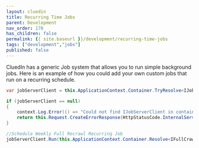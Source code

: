 ```yaml
---
layout: cluedin
title: Recurring Time Jobs
parent: Development
nav_order: 170
has_children: false
permalink: {{ site.baseurl }}/development/recurring-time-jobs
tags: ["development","jobs"]
published: false
---
```


CluedIn has a generic Job system that allows you to run simple background jobs. Here is an example of how you could add your own custom jobs that run on a recurring schedule.

```csharp
var jobServerClient = this.ApplicationContext.Container.TryResolve<IJobServerClient>();

if (jobServerClient == null)
{
    context.Log.Error(() => "Could not find IJobServerClient in container");
    return this.Request.CreateErrorResponse(HttpStatusCode.InternalServerError, "Our job server is down and not accepting new providers for now. Please try again later.");
}

//Schedule Weekly Full Recrawl Recurring Job
jobServerClient.Run(this.ApplicationContext.Container.Resolve<IFullCrawlJob>(), new JobArgs() { UserId = context.Principal.Identity.UserId.ToString(), Message = providerDefinition.ProviderId.ToString(), Schedule = jobDataCheck.Schedule(DateTimeOffset.Now, providerDefinition.WebHooks != null ? providerDefinition.WebHooks.Value : false), ConfigurationId = providerDefinition.Id.ToString(), OrganizationId = context.Organization.Id.ToString() });
```

